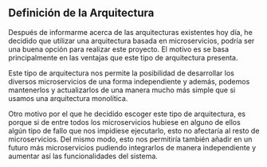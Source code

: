## Definición de la Arquitectura

Después de informarme acerca de las arquitecturas existentes hoy día, he decidido que utilizar una arquitectura basada en microservicios, podría ser una buena opción para realizar este proyecto. El motivo es se basa principalmente en las ventajas que este tipo de arquitectura presenta. 

Este tipo de arquitectura nos permite la posibilidad de desarrollar los diversos microservicios de una forma independiente y además, podemos mantenerlos y actualizarlos de una manera mucho más simple que si usamos una arquitectura monolítica. 

Otro motivo por el que he decidido escoger este tipo de arquitectura, es porque si de entre todos los microservicios hubiese en alguno de ellos algún tipo de fallo que nos impidiese ejecutarlo, esto no afectaría al resto de microservicios. Del mismo modo, esto nos permitiría también añadir en un futuro más microservicios pudiendo integrarlos de manera independiente y aumentar así las funcionalidades del sistema.

<!--#### Microservicios

1. El primer microservicio estará destinado a tratar con la información referente a un grupo de música o artista. Este microservicios se encargará de buscar esta información en una base de datos. Si esta información no se encontrase en dicha base de datos, el microservicio realizaría la misma petición a una [API externa](https://www.theaudiodb.com/api_guide.php) y si esta API si tuviese dicha información posteriormente se insertaría en la base de datos de manera que la próxima consulta ya no tendría que hacerla a la API y el micrservicio fuese "aprendiendo" con las consultas de los clientes.
2. El segundo microservicio se encargará de buscar información de una canción y principalmente de su letra. El proceso será similar al del microservicio anterior, la consulta se realizará a una base de datos y si esta no tuviese dicha información, realizaría la consulta a otra [API externa](https://lyricsovh.docs.apiary.io/#reference) y el resultado lo insertaría en la BBDD de manera que si se volviese a solicitar dicha información ya estaría registrada, de esta manera el microservicio irá "aprendiendo" de manera independiente.
3. El tercer microservicio se encargará de procesar las peticiones que se realices desde un bot de Telegram, de manera que el usuario pueda realizarle las consultas pertinentes desde dicho bot y este poder darle respuesta.
4. El cuarto servicio se trata de un servicio de loggin cuyo objetivo será monitorizar el sistema, almacenando para ello los registros de las actividades que se realizan dentro de cada uno de los otros microservicios y poder así analizar qué está ocurriendo en el sistema en cada momento y poder también, detectar los posibles errores que surjan. 
5. El quinto microservicio se encargará de almacenar todos los archivos de configuración relevantes y centralizar así en un único sistema toda la información necesaria para que los microservicios puedan comunicarse.


La arquitectura se puede ver en el siguiente esquema:

![Arquitectura](../Img/Img_Arquitectura/arquitectura.png "Arquitectura")

La comunicación como se puede ver en el esquema anterior se realizará mediante diversas API REST. El principal motivo de usar una API REST se fundamenta en que se encuentra entre una de las tecnologías más utilizadas para la gestión de peticiones a un servidor cuando se diseña un servicio web y su sencillez de uso. -->
